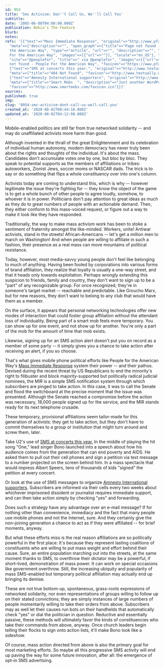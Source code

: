 ```yaml
---
id: 954
title: 'Sms Activism: Don''t Call Us, We''ll Call You'
subtitle: 
date: '2005-06-08T04:00:00.000Z'
publication: Nokia's The Feature
blurb: 
notes: 
refs: '[{"text"=>"Mass Immediate Response", "original"=>"http://www.pfaw.org/pfaw/general/default.aspx?oid=18708",
  "meta"=>{"description"=>"", "open_graph"=>{"title"=>"Page not found - People For
  the American Way", "type"=>"article", "url"=>"", "description"=>"", "site_name"=>"People
  For the American Way", "images"=>[{"url"=>""}], "locale"=>"en_US"}, "twitter_card"=>{"card"=>"summary_large_image",
  "site"=>"@peoplefor", "title"=>" via @peoplefor", "images"=>[{"url"=>""}]}, "title"=>"Page
  not found - People For the American Way", "favicon"=>"https://www.pfaw.org/wp-content/themes/pfaw/images/favicon.ico"}},
  {"text"=>"SMS at concerts this year.", "original"=>"http://www.textually.org/textually/archives/2005/04/007875.htm",
  "meta"=>{"title"=>"404 Not Found", "favicon"=>"http://www.textually.org/favicon.ico"}},
  {"text"=>"Amnesty International supporters", "original"=>"http://www.smartmobs.com/archive/2005/05/30/sms_alerts_as_h.html",
  "meta"=>{"title"=>"Smart Mobs  ", "description"=>"Just another WordPress weblog",
  "favicon"=>"http://www.smartmobs.com/favicon.ico"}}]'
sources: 
published: true
img: 
slug: '0954-sms-activism-dont-call-us-well-call-you'
created_at: '2020-08-02T00:44:16.000Z'
updated_at: '2020-08-02T04:12:08.000Z'
---
```

Mobile-enabled politics are still far from true networked solidarity -- and may do unaffiliated activists more harm than good.

Although invented in the thrall of the great Enlightenment and its celebration of individual human autonomy, modern democracy has never truly been about the rights and thoughts of the individual. It's about the mass. Candidates don't accumulate votes one by one, but bloc by bloc. They speak to potential supports as the members of affiliations or tribes: autoworkers, Zionist Jews, soccer moms or NASCAR dads. The trick is to say or do something that flips a whole constituency over into one's column.

Activists today are coming to understand this, which is why -- however legitimate the issue they're fighting for -- they know the object of the game is to get a whole bunch of other people to agree loudly, somehow, to whoever it is in power. Politicians don't pay attention to great ideas as much as they do to great numbers of people with an actionable demand. Then, they either conform to this mass-voiced request, or figure out a way to make it look like they have responded.

Traditionally, the way to make mass activism work has been to stoke a sentiment of fraternity amongst the like-minded. Workers, unite! Antiwar activists, stand in the streets! African-Americans -- let's get a million men to march on Washington! And when people are willing to affiliate in such a fashion, their presence as a real mass can move mountains of political resistance.

Today, however, most media-savvy young people don't feel like belonging to much of anything. Having been fooled by corporations into various forms of brand affiliation, they realize that loyalty is usually a one-way street, and that it heads only towards exploitation. Perhaps wrongly extending this suspicion to friends, family and country, they don't want to sign up to be a "part" of any recognizable group. For once recognized, they're in someone's target market -- reachable and predictable. Like Groucho Marx, but for new reasons, they don't want to belong to any club that would have them as a member.

On the surface, it appears that personal networking technologies offer new modes of interaction that could foster group affiliation without the attendant loss of individuality. Being part of a smart mob feels more temporary. You can show up for one event, and not show up for another. You're only a part of the mob for the amount of time that mob exists.

Likewise, signing up for an SMS action alert doesn't put you on record as a member of some party -- it simply gives you a chance to take action after receiving an alert, if you so choose.

That's what gives mobile phone political efforts like People for the American Way's [Mass Immediate Response](http://www.pfaw.org/pfaw/general/default.aspx?oid=18708) system their power -- and their pathos. Devised during the recent threat by US Republicans to end the minority's right to filibuster and block majority-supported but politically radical judicial nominees, the MIR is a simple SMS notification system through which subscribers are pinged to take action. In this case, it was to call the Senate and flood the switchboard at the precise moment that the issue was presented. Although the Senate reached a compromise before the action was necessary, 18,000 people signed up for the service, and the MIR stands ready for its next telephone crusade.

These temporary, provisional affiliations seem tailor-made for this generation of activists: they get to take action, but they don't have to commit themselves to a group or institution that might turn around and screw them, later.

Take U2's use of [SMS at concerts this year.](http://www.textually.org/textually/archives/2005/04/007875.htm) In the middle of playing the hit song "One," lead singer Bono launched into a speech about how his audience comes from the generation that can end poverty and AIDS. He asked them to pull out their cell phones and sign a petition via text message to a number projected on the screen behind him. In a mass spectacle that would impress Albert Speers, tens of thousands of kids "signed" the petition at every concert.

Or look at the use of SMS messages to organize [Amnesty International supporters](http://www.smartmobs.com/archive/2005/05/30/sms_alerts_as_h.html). Subscribers are informed via their cells every two weeks about whichever imprisoned dissident or journalist requires immediate support, and can then take action simply by checking "yes" and forwarding.

Does such a strategy have any advantage over an e-mail message? If for nothing other than convenience, immediacy and the fact that many people use mobile phones and not the Internet, sure. And they certainly give the non-joining generation a chance to act as if they were affiliated -- for brief moments, anyway.

But what these efforts miss is the real reason affiliations are so politically powerful in the first place: It's because they represent lasting coalitions of constituents who are willing to put mass weight and effort behind their cause. Sure, an entire population marching out into the streets, at the same moment thanks to SMS, to overthrow their dictator may be a powerful, if short-lived, demonstration of mass power. It can work on special occasions like government overthrow. Still, the increasing ubiquity and popularity of mass SMS-enabled but temporary political affiliation may actually end up bringing its demise.

These are not true bottom-up, spontaneous, grass-roots expressions of networked solidarity, nor even representations of groups willing to follow up on their stated convictions; they are simply instances of large numbers of people momentarily willing to take their orders from above. Subscribers may as well let their causes run bots on their handhelds that automatically check "yes" or dial the politician in question. Reductive and essentially passive, these methods will ultimately favor the kinds of constituencies who take their commands from above, anyway. Once church leaders begin telling their flocks to sign onto action lists, it'll make Bono look like a sideshow.

Of course, mass action directed from above is also the primary goal for most marketing efforts. So maybe all this progressive SMS activity will end up paving the way for some future innovation, after all: the emergence of opt-in SMS advertising.
